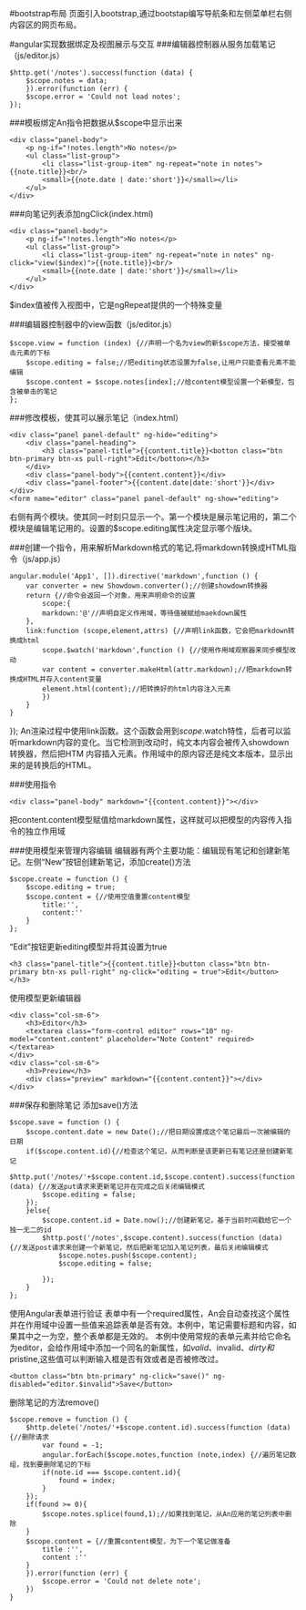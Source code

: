 #bootstrap布局
页面引入bootstrap,通过bootstap编写导航条和左侧菜单栏右侧内容区的网页布局。

#angular实现数据绑定及视图展示与交互
###编辑器控制器从服务加载笔记（js/editor.js）

    $http.get('/notes').success(function (data) {
        $scope.notes = data;
        }).error(function (err) {
        $scope.error = 'Could not load notes';
    });

###模板绑定An指令把数据从$scope中显示出来

    <div class="panel-body">
        <p ng-if="!notes.length">No notes</p>
        <ul class="list-group">
            <li class="list-group-item" ng-repeat="note in notes">{{note.title}}<br/>
            <small>{{note.date | date:'short'}}</small></li>
        </ul>
    </div>

###向笔记列表添加ngClick(index.html)

    <div class="panel-body">
        <p ng-if="!notes.length">No notes</p>
        <ul class="list-group">
            <li class="list-group-item" ng-repeat="note in notes" ng-click="view($index)">{{note.title}}<br/>
            <small>{{note.date | date:'short'}}</small></li>
        </ul>
    </div>
$index值被传入视图中，它是ngRepeat提供的一个特殊变量

###编辑器控制器中的view函数（js/editor.js）

    $scope.view = function (index) {//声明一个名为view的新$scope方法，接受被单击元素的下标
        $scope.editing = false;//把editing状态设置为false,让用户只能查看元素不能编辑
        $scope.content = $scope.notes[index];//给content模型设置一个新模型，包含被单击的笔记
    };

###修改模板，使其可以展示笔记（index.html）

    <div class="panel panel-default" ng-hide="editing">
        <div class="panel-heading">
            <h3 class="panel-title">{{content.title}}<botton class="btn btn-primary btn-xs pull-right">Edit</botton></h3>
        </div>
        <div class="panel-body">{{content.content}}</div>
        <div class="panel-footer">{{content.date|date:'short'}}</div>
    </div>
    <form name="editor" class="panel panel-default" ng-show="editing">
右侧有两个模块。使其同一时刻只显示一个。第一个模块是展示笔记用的，第二个模块是编辑笔记用的。设置的$scope.editing属性决定显示哪个版块。

###创建一个指令，用来解析Markdown格式的笔记,将markdown转换成HTML指令（js/app.js）

    angular.module('App1', []).directive('markdown',function () {
        var converter = new Showdown.converter();//创建showdown转换器
        return {//命令会返回一个对象，用来声明命令的设置
            scope:{
            markdown:'@'//声明自定义作用域，等待值被赋给maekdown属性
        },
        link:function (scope,element,attrs) {//声明link函数，它会把markdown转换成html
            scope.$watch('markdown',function () {//使用作用域观察器来同步模型改动
            var content = converter.makeHtml(attr.markdown);//把markdown转换成HTML并存入content变量
            element.html(content);//把转换好的html内容注入元素
            })
        }
    }
});
An渲染过程中使用link函数。这个函数会用到$scope.$watch特性，后者可以监听markdown内容的变化。当它检测到改动时，纯文本内容会被传入showdown转换器，然后把HTM
内容插入元素。作用域中的原内容还是纯文本版本，显示出来的是转换后的HTML。

###使用指令

    <div class="panel-body" markdown="{{content.content}}"></div>
把content.content模型赋值给markdown属性，这样就可以把模型的内容传入指令的独立作用域

###使用模型来管理内容编辑
编辑器有两个主要功能：编辑现有笔记和创建新笔记。左侧“New”按钮创建新笔记，添加create()方法

    $scope.create = function () {
        $scope.editing = true;
        $scope.content = {//使用空值重置content模型
            title:'',
            content:''
        }
    };

“Edit”按钮更新editing模型并将其设置为true
    
    <h3 class="panel-title">{{content.title}}<button class="btn btn-primary btn-xs pull-right" ng-click="editing = true">Edit</button></h3>

使用模型更新编辑器

    <div class="col-sm-6">
        <h3>Editor</h3>
        <textarea class="form-control editor" rows="10" ng-model="content.content" placeholder="Note Content" required></textarea>
    </div>
    <div class="col-sm-6">
        <h3>Preview</h3>
        <div class="preview" markdown="{{content.content}}"></div>
    </div>

###保存和删除笔记
添加save()方法
    
    $scope.save = function () {
        $scope.content.date = new Date();//把日期设置成这个笔记最后一次被编辑的日期
        if($scope.content.id){//检查这个笔记，从而判断是该更新已有笔记还是创建新笔记
            $http.put('/notes/'+$scope.content.id,$scope.content).success(function (data) {//发送put请求来更新笔记并在完成之后关闭编辑模式
            $scope.editing = false;
        });
        }else{
            $scope.content.id = Date.now();//创建新笔记，基于当前时间戳给它一个独一无二的id
            $http.post('/notes',$scope.content).success(function (data) {//发送post请求来创建一个新笔记，然后把新笔记加入笔记列表，最后关闭编辑模式
                $scope.notes.push($scope.content);
                $scope.editing = false;

            });
        }
    };
使用Angular表单进行验证
表单中有一个required属性，An会自动查找这个属性并在作用域中设置一些值来追踪表单是否有效。本例中，笔记需要标题和内容，如果其中之一为空，整个表单都是无效的。
本例中使用常规的表单元素并给它命名为editor，会给作用域中添加一个同名的新属性，如$valid、$invalid、$dirty和$pristine,这些值可以判断输入框是否有效或者是否被修改过。

    <button class="btn btn-primary" ng-click="save()" ng-disabled="editor.$invalid">Save</button>

删除笔记的方法remove()

    $scope.remove = function () {
        $http.delete('/notes/'+$scope.content.id).success(function (data) {//删除请求
            var found = -1;
            angular.forEach($scope.notes,function (note,index) {//遍历笔记数组，找到要删除笔记的下标
            if(note.id === $scope.content.id){
                found = index;
            }
        });
        if(found >= 0){
            $scope.notes.splice(found,1);//如果找到笔记，从An应用的笔记列表中删除
        }
        $scope.content = {//重置content模型，为下一个笔记做准备
            title :'',
            content :''
        }
        }).error(function (err) {
            $scope.error = 'Could not delete note';
        })
    }






    






